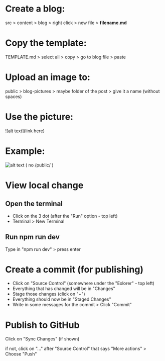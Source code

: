 # Create a blog: 
src > content > blog > right click > new file > **filename.md**

# Copy the template:
TEMPLATE.md > select all > copy > go to blog file > paste

# Upload an image to:
public > blog-pictures > maybe folder of the post > give it a name (without spaces)

# Use the picture:
![alt text](link here)

# Example:
![alt text](/blog-pictures/post-folder/picture-name.jpg)
 ( no /public/ )

# View local change
## Open the terminal
- Click on the 3 dot (after the "Run" option - top left)
- Terminal > New Terminal
## Run npm run dev
Type in "npm run dev" > press enter

# Create a commit (for publishing)
- Click on "Source Control" (somewhere under the "Exlorer" - top left)
- Everything that has changed will be in "Changes"
- Stage those changes (click on "+")
- Everything should now be in "Staged Changes"
- Write in some messages for the commit > Click "Commit"

# Publish to GitHub
Click on "Sync Changes" (if shown)

if not, click on "..." after "Source Control" that says "More actions" > Choose "Push"